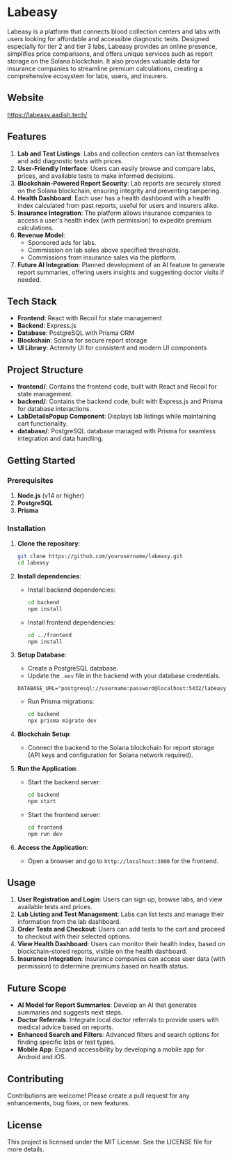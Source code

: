 # Labeasy

Labeasy is a platform that connects blood collection centers and labs with users looking for affordable and accessible diagnostic tests. Designed especially for tier 2 and tier 3 labs, Labeasy provides an online presence, simplifies price comparisons, and offers unique services such as report storage on the Solana blockchain. It also provides valuable data for insurance companies to streamline premium calculations, creating a comprehensive ecosystem for labs, users, and insurers.


## Website
https://labeasy.aadish.tech/

## Features

1. **Lab and Test Listings**: Labs and collection centers can list themselves and add diagnostic tests with prices.
2. **User-Friendly Interface**: Users can easily browse and compare labs, prices, and available tests to make informed decisions.
3. **Blockchain-Powered Report Security**: Lab reports are securely stored on the Solana blockchain, ensuring integrity and preventing tampering.
4. **Health Dashboard**: Each user has a health dashboard with a health index calculated from past reports, useful for users and insurers alike.
5. **Insurance Integration**: The platform allows insurance companies to access a user's health index (with permission) to expedite premium calculations.
6. **Revenue Model**:
   - Sponsored ads for labs.
   - Commission on lab sales above specified thresholds.
   - Commissions from insurance sales via the platform.
7. **Future AI Integration**: Planned development of an AI feature to generate report summaries, offering users insights and suggesting doctor visits if needed.

## Tech Stack

- **Frontend**: React with Recoil for state management
- **Backend**: Express.js
- **Database**: PostgreSQL with Prisma ORM
- **Blockchain**: Solana for secure report storage
- **UI Library**: Acternity UI for consistent and modern UI components

## Project Structure

- **frontend/**: Contains the frontend code, built with React and Recoil for state management.
- **backend/**: Contains the backend code, built with Express.js and Prisma for database interactions.
- **LabDetailsPopup Component**: Displays lab listings while maintaining cart functionality.
- **database/**: PostgreSQL database managed with Prisma for seamless integration and data handling.

## Getting Started

### Prerequisites

1. **Node.js** (v14 or higher)
2. **PostgreSQL**
3. **Prisma**

### Installation

1. **Clone the repository**:
    ```bash
    git clone https://github.com/yourusername/labeasy.git
    cd labeasy
    ```

2. **Install dependencies**:

    - Install backend dependencies:
      ```bash
      cd backend
      npm install
      ```

    - Install frontend dependencies:
      ```bash
      cd ../frontend
      npm install
      ```

3. **Setup Database**:
    - Create a PostgreSQL database.
    - Update the `.env` file in the backend with your database credentials.

    ```env
    DATABASE_URL="postgresql://username:password@localhost:5432/labeasy"
    ```

    - Run Prisma migrations:
      ```bash
      cd backend
      npx prisma migrate dev
      ```

4. **Blockchain Setup**:
    - Connect the backend to the Solana blockchain for report storage (API keys and configuration for Solana network required).

5. **Run the Application**:
    - Start the backend server:
      ```bash
      cd backend
      npm start
      ```
    - Start the frontend server:
      ```bash
      cd frontend
      npm run dev
      ```

6. **Access the Application**:
    - Open a browser and go to `http://localhost:3000` for the frontend.

## Usage

1. **User Registration and Login**: Users can sign up, browse labs, and view available tests and prices.
2. **Lab Listing and Test Management**: Labs can list tests and manage their information from the lab dashboard.
3. **Order Tests and Checkout**: Users can add tests to the cart and proceed to checkout with their selected options.
4. **View Health Dashboard**: Users can monitor their health index, based on blockchain-stored reports, visible on the health dashboard.
5. **Insurance Integration**: Insurance companies can access user data (with permission) to determine premiums based on health status.

## Future Scope

- **AI Model for Report Summaries**: Develop an AI that generates summaries and suggests next steps.
- **Doctor Referrals**: Integrate local doctor referrals to provide users with medical advice based on reports.
- **Enhanced Search and Filters**: Advanced filters and search options for finding specific labs or test types.
- **Mobile App**: Expand accessibility by developing a mobile app for Android and iOS.

## Contributing

Contributions are welcome! Please create a pull request for any enhancements, bug fixes, or new features.

## License

This project is licensed under the MIT License. See the LICENSE file for more details.
